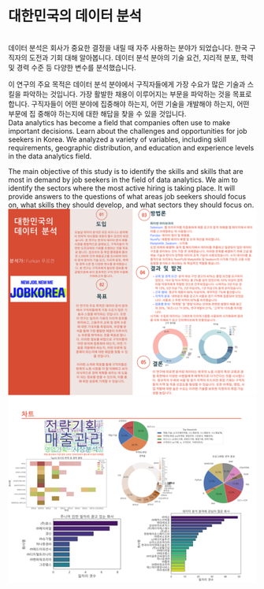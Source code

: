 # 대한민국의 데이터 분석
<br>
데이터 분석은 회사가 중요한 결정을 내릴 때 자주 사용하는 분야가 되었습니다.
한국 구직자의 도전과 기회 대해 알아봅니다.
데이터 분석 분야의 기술 요건, 지리적 분포, 학력 및 경력 수준 등 다양한 변수를 분석했습니다.

이 연구의 주요 목적은 데이터 분석 분야에서 구직자들에게 가장 수요가 많은 기술과 스킬을 파악하는 것입니다.
가장 활발한 채용이 이루어지는 부문을 파악하는 것을 목표로 
합니다.  구직자들이 어떤 분야에 집중해야 하는지, 어떤 기술을 개발해야 하는지, 어떤 부문에 집
중해야 하는지에 대한 해답을 찾을 수 있을 것입니다.<br>
Data analytics has become a field that companies often use to make important decisions. Learn about the challenges and opportunities for job seekers in Korea. We analyzed a variety of variables, including skill requirements, geographic distribution, and education and experience levels in the data analytics field.

The main objective of this study is to identify the skills and skills that are most in demand by job seekers in the field of data analytics. We aim to identify the sectors where the most active hiring is taking place. It will provide answers to the questions of what areas job seekers should focus on, what skills they should develop, and what sectors they should focus on.
<br>
![연구 포스타](./jabkor2.png)<br>
![연구 포스타2](./jabkor.png)
